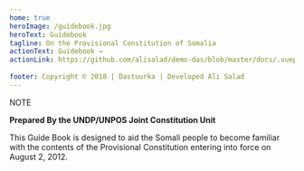 ```yaml
---
home: true
heroImage: /guidebook.jpg
heroText: Guidebook
tagline: On the Provisional Constitution of Somalia
actionText: Guidebook →
actionLink: https://github.com/alisalad/demo-das/blob/master/docs/.vuepress/public/Guidebook_Provisional_Constitution_Somalia.pdf
 
footer: Copyright © 2018 | Dastuurka | Developed Ali Salad
---
```


<div class="tip custom-block"> <p class="custom-block-title">NOTE</p>

**Prepared By the UNDP/UNPOS Joint Constitution Unit**

<p>This Guide Book is designed to aid the Somali people to become familiar
with the contents of the Provisional Constitution entering into force on
August 2, 2012.</p></div>
